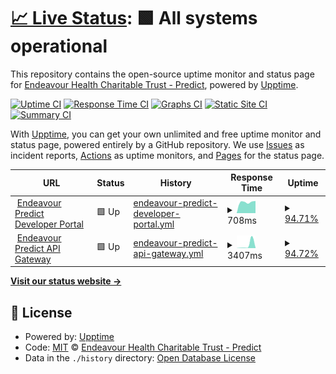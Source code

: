 # [📈 Live Status](https://endeavour-predict.github.io/endeavour-predict-upptime): <!--live status--> **🟩 All systems operational**

This repository contains the open-source uptime monitor and status page for [ Endeavour Health Charitable Trust - Predict](https://endeavour-predict.github.io/endeavour-predict-upptime), powered by [Upptime](https://github.com/upptime/upptime).

[![Uptime CI](https://github.com/endeavour-predict/endeavour-predict-upptime/workflows/Uptime%20CI/badge.svg)](https://github.com/endeavour-predict/endeavour-predict-upptime/actions?query=workflow%3A%22Uptime+CI%22)
[![Response Time CI](https://github.com/endeavour-predict/endeavour-predict-upptime/workflows/Response%20Time%20CI/badge.svg)](https://github.com/endeavour-predict/endeavour-predict-upptime/actions?query=workflow%3A%22Response+Time+CI%22)
[![Graphs CI](https://github.com/endeavour-predict/endeavour-predict-upptime/workflows/Graphs%20CI/badge.svg)](https://github.com/endeavour-predict/endeavour-predict-upptime/actions?query=workflow%3A%22Graphs+CI%22)
[![Static Site CI](https://github.com/endeavour-predict/endeavour-predict-upptime/workflows/Static%20Site%20CI/badge.svg)](https://github.com/endeavour-predict/endeavour-predict-upptime/actions?query=workflow%3A%22Static+Site+CI%22)
[![Summary CI](https://github.com/endeavour-predict/endeavour-predict-upptime/workflows/Summary%20CI/badge.svg)](https://github.com/endeavour-predict/endeavour-predict-upptime/actions?query=workflow%3A%22Summary+CI%22)

With [Upptime](https://upptime.js.org), you can get your own unlimited and free uptime monitor and status page, powered entirely by a GitHub repository. We use [Issues](https://github.com/endeavour-predict/endeavour-predict-upptime/issues) as incident reports, [Actions](https://github.com/endeavour-predict/endeavour-predict-upptime/actions) as uptime monitors, and [Pages](https://endeavour-predict.github.io/endeavour-predict-upptime) for the status page.

<!--start: status pages-->
<!-- This summary is generated by Upptime (https://github.com/upptime/upptime) -->
<!-- Do not edit this manually, your changes will be overwritten -->
<!-- prettier-ignore -->
| URL | Status | History | Response Time | Uptime |
| --- | ------ | ------- | ------------- | ------ |
| <img alt="" src="https://icons.duckduckgo.com/ip3/endeavour-predict-apim.developer.azure-api.net.ico" height="13"> [Endeavour Predict Developer Portal](https://endeavour-predict-apim.developer.azure-api.net) | 🟩 Up | [endeavour-predict-developer-portal.yml](https://github.com/endeavour-predict/endeavour-predict-upptime/commits/HEAD/history/endeavour-predict-developer-portal.yml) | <details><summary><img alt="Response time graph" src="./graphs/endeavour-predict-developer-portal/response-time-week.png" height="20"> 708ms</summary><br><a href="https://endeavour-predict.github.io/endeavour-predict-upptime/history/endeavour-predict-developer-portal"><img alt="Response time 708" src="https://img.shields.io/endpoint?url=https%3A%2F%2Fraw.githubusercontent.com%2Fendeavour-predict%2Fendeavour-predict-upptime%2FHEAD%2Fapi%2Fendeavour-predict-developer-portal%2Fresponse-time.json"></a><br><a href="https://endeavour-predict.github.io/endeavour-predict-upptime/history/endeavour-predict-developer-portal"><img alt="24-hour response time 752" src="https://img.shields.io/endpoint?url=https%3A%2F%2Fraw.githubusercontent.com%2Fendeavour-predict%2Fendeavour-predict-upptime%2FHEAD%2Fapi%2Fendeavour-predict-developer-portal%2Fresponse-time-day.json"></a><br><a href="https://endeavour-predict.github.io/endeavour-predict-upptime/history/endeavour-predict-developer-portal"><img alt="7-day response time 708" src="https://img.shields.io/endpoint?url=https%3A%2F%2Fraw.githubusercontent.com%2Fendeavour-predict%2Fendeavour-predict-upptime%2FHEAD%2Fapi%2Fendeavour-predict-developer-portal%2Fresponse-time-week.json"></a><br><a href="https://endeavour-predict.github.io/endeavour-predict-upptime/history/endeavour-predict-developer-portal"><img alt="30-day response time 708" src="https://img.shields.io/endpoint?url=https%3A%2F%2Fraw.githubusercontent.com%2Fendeavour-predict%2Fendeavour-predict-upptime%2FHEAD%2Fapi%2Fendeavour-predict-developer-portal%2Fresponse-time-month.json"></a><br><a href="https://endeavour-predict.github.io/endeavour-predict-upptime/history/endeavour-predict-developer-portal"><img alt="1-year response time 708" src="https://img.shields.io/endpoint?url=https%3A%2F%2Fraw.githubusercontent.com%2Fendeavour-predict%2Fendeavour-predict-upptime%2FHEAD%2Fapi%2Fendeavour-predict-developer-portal%2Fresponse-time-year.json"></a></details> | <details><summary><a href="https://endeavour-predict.github.io/endeavour-predict-upptime/history/endeavour-predict-developer-portal">94.71%</a></summary><a href="https://endeavour-predict.github.io/endeavour-predict-upptime/history/endeavour-predict-developer-portal"><img alt="All-time uptime 94.71%" src="https://img.shields.io/endpoint?url=https%3A%2F%2Fraw.githubusercontent.com%2Fendeavour-predict%2Fendeavour-predict-upptime%2FHEAD%2Fapi%2Fendeavour-predict-developer-portal%2Fuptime.json"></a><br><a href="https://endeavour-predict.github.io/endeavour-predict-upptime/history/endeavour-predict-developer-portal"><img alt="24-hour uptime 98.50%" src="https://img.shields.io/endpoint?url=https%3A%2F%2Fraw.githubusercontent.com%2Fendeavour-predict%2Fendeavour-predict-upptime%2FHEAD%2Fapi%2Fendeavour-predict-developer-portal%2Fuptime-day.json"></a><br><a href="https://endeavour-predict.github.io/endeavour-predict-upptime/history/endeavour-predict-developer-portal"><img alt="7-day uptime 94.71%" src="https://img.shields.io/endpoint?url=https%3A%2F%2Fraw.githubusercontent.com%2Fendeavour-predict%2Fendeavour-predict-upptime%2FHEAD%2Fapi%2Fendeavour-predict-developer-portal%2Fuptime-week.json"></a><br><a href="https://endeavour-predict.github.io/endeavour-predict-upptime/history/endeavour-predict-developer-portal"><img alt="30-day uptime 94.71%" src="https://img.shields.io/endpoint?url=https%3A%2F%2Fraw.githubusercontent.com%2Fendeavour-predict%2Fendeavour-predict-upptime%2FHEAD%2Fapi%2Fendeavour-predict-developer-portal%2Fuptime-month.json"></a><br><a href="https://endeavour-predict.github.io/endeavour-predict-upptime/history/endeavour-predict-developer-portal"><img alt="1-year uptime 94.71%" src="https://img.shields.io/endpoint?url=https%3A%2F%2Fraw.githubusercontent.com%2Fendeavour-predict%2Fendeavour-predict-upptime%2FHEAD%2Fapi%2Fendeavour-predict-developer-portal%2Fuptime-year.json"></a></details>
| <img alt="" src="https://icons.duckduckgo.com/ip3/endeavour-predict-apim.azure-api.net.ico" height="13"> [Endeavour Predict API Gateway](https://endeavour-predict-apim.azure-api.net) | 🟩 Up | [endeavour-predict-api-gateway.yml](https://github.com/endeavour-predict/endeavour-predict-upptime/commits/HEAD/history/endeavour-predict-api-gateway.yml) | <details><summary><img alt="Response time graph" src="./graphs/endeavour-predict-api-gateway/response-time-week.png" height="20"> 3407ms</summary><br><a href="https://endeavour-predict.github.io/endeavour-predict-upptime/history/endeavour-predict-api-gateway"><img alt="Response time 3407" src="https://img.shields.io/endpoint?url=https%3A%2F%2Fraw.githubusercontent.com%2Fendeavour-predict%2Fendeavour-predict-upptime%2FHEAD%2Fapi%2Fendeavour-predict-api-gateway%2Fresponse-time.json"></a><br><a href="https://endeavour-predict.github.io/endeavour-predict-upptime/history/endeavour-predict-api-gateway"><img alt="24-hour response time 7921" src="https://img.shields.io/endpoint?url=https%3A%2F%2Fraw.githubusercontent.com%2Fendeavour-predict%2Fendeavour-predict-upptime%2FHEAD%2Fapi%2Fendeavour-predict-api-gateway%2Fresponse-time-day.json"></a><br><a href="https://endeavour-predict.github.io/endeavour-predict-upptime/history/endeavour-predict-api-gateway"><img alt="7-day response time 3407" src="https://img.shields.io/endpoint?url=https%3A%2F%2Fraw.githubusercontent.com%2Fendeavour-predict%2Fendeavour-predict-upptime%2FHEAD%2Fapi%2Fendeavour-predict-api-gateway%2Fresponse-time-week.json"></a><br><a href="https://endeavour-predict.github.io/endeavour-predict-upptime/history/endeavour-predict-api-gateway"><img alt="30-day response time 3407" src="https://img.shields.io/endpoint?url=https%3A%2F%2Fraw.githubusercontent.com%2Fendeavour-predict%2Fendeavour-predict-upptime%2FHEAD%2Fapi%2Fendeavour-predict-api-gateway%2Fresponse-time-month.json"></a><br><a href="https://endeavour-predict.github.io/endeavour-predict-upptime/history/endeavour-predict-api-gateway"><img alt="1-year response time 3407" src="https://img.shields.io/endpoint?url=https%3A%2F%2Fraw.githubusercontent.com%2Fendeavour-predict%2Fendeavour-predict-upptime%2FHEAD%2Fapi%2Fendeavour-predict-api-gateway%2Fresponse-time-year.json"></a></details> | <details><summary><a href="https://endeavour-predict.github.io/endeavour-predict-upptime/history/endeavour-predict-api-gateway">94.72%</a></summary><a href="https://endeavour-predict.github.io/endeavour-predict-upptime/history/endeavour-predict-api-gateway"><img alt="All-time uptime 94.72%" src="https://img.shields.io/endpoint?url=https%3A%2F%2Fraw.githubusercontent.com%2Fendeavour-predict%2Fendeavour-predict-upptime%2FHEAD%2Fapi%2Fendeavour-predict-api-gateway%2Fuptime.json"></a><br><a href="https://endeavour-predict.github.io/endeavour-predict-upptime/history/endeavour-predict-api-gateway"><img alt="24-hour uptime 98.48%" src="https://img.shields.io/endpoint?url=https%3A%2F%2Fraw.githubusercontent.com%2Fendeavour-predict%2Fendeavour-predict-upptime%2FHEAD%2Fapi%2Fendeavour-predict-api-gateway%2Fuptime-day.json"></a><br><a href="https://endeavour-predict.github.io/endeavour-predict-upptime/history/endeavour-predict-api-gateway"><img alt="7-day uptime 94.72%" src="https://img.shields.io/endpoint?url=https%3A%2F%2Fraw.githubusercontent.com%2Fendeavour-predict%2Fendeavour-predict-upptime%2FHEAD%2Fapi%2Fendeavour-predict-api-gateway%2Fuptime-week.json"></a><br><a href="https://endeavour-predict.github.io/endeavour-predict-upptime/history/endeavour-predict-api-gateway"><img alt="30-day uptime 94.72%" src="https://img.shields.io/endpoint?url=https%3A%2F%2Fraw.githubusercontent.com%2Fendeavour-predict%2Fendeavour-predict-upptime%2FHEAD%2Fapi%2Fendeavour-predict-api-gateway%2Fuptime-month.json"></a><br><a href="https://endeavour-predict.github.io/endeavour-predict-upptime/history/endeavour-predict-api-gateway"><img alt="1-year uptime 94.72%" src="https://img.shields.io/endpoint?url=https%3A%2F%2Fraw.githubusercontent.com%2Fendeavour-predict%2Fendeavour-predict-upptime%2FHEAD%2Fapi%2Fendeavour-predict-api-gateway%2Fuptime-year.json"></a></details>

<!--end: status pages-->

[**Visit our status website →**](https://endeavour-predict.github.io/endeavour-predict-upptime)

## 📄 License

- Powered by: [Upptime](https://github.com/upptime/upptime)
- Code: [MIT](./LICENSE) © [ Endeavour Health Charitable Trust - Predict](https://endeavour-predict.github.io/endeavour-predict-upptime)
- Data in the `./history` directory: [Open Database License](https://opendatacommons.org/licenses/odbl/1-0/)
